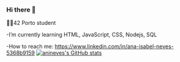 ### Hi there 👋

 👩‍🎓42 Porto student
 
 -I’m currently learning HTML, JavaScript, CSS, Nodejs, SQL
 
 -How to reach me: https://www.linkedin.com/in/ana-isabel-neves-5368b9159
[![anineves's GitHub stats](https://github-readme-stats.vercel.app/api?username=anineves)](https://github.com/anineves/github-readme-stats)
